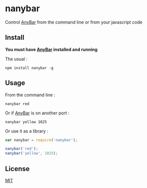 # nanybar

Control [AnyBar](https://github.com/tonsky/AnyBar) from the command line or from your javascript code

## Install

**You must have [AnyBar](https://github.com/tonsky/AnyBar) installed and running**

The usual :
```
npm install nanybar -g
```

## Usage

From the command line :

```
nanybar red
```

Or if [AnyBar](https://github.com/tonsky/AnyBar) is on another port :

```
nanybar yellow 1025
```

Or use it as a library :
```javascript
var nanybar = require('nanybar');

nanybar('red');
nanybar('yellow', 1025);
```

## License

[MIT](http://rumpl.mit-license.org)
